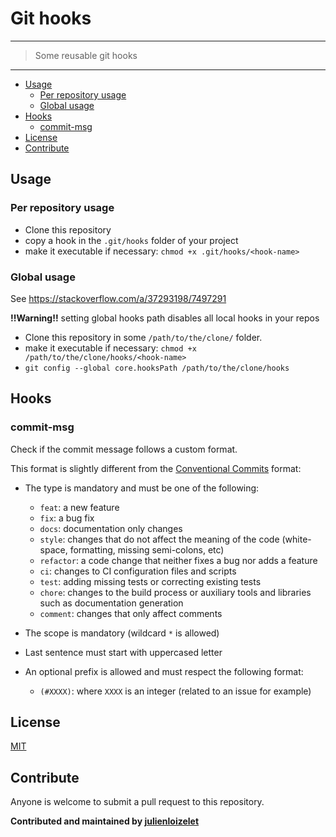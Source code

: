 # Git hooks

---
> Some reusable git hooks
---

<!-- START doctoc generated TOC please keep comment here to allow auto update -->
<!-- DON'T EDIT THIS SECTION, INSTEAD RE-RUN doctoc TO UPDATE -->

- [Usage](#usage)
  - [Per repository usage](#per-repository-usage)
  - [Global usage](#global-usage)
- [Hooks](#hooks)
  - [commit-msg](#commit-msg)
- [License](#license)
- [Contribute](#contribute)

<!-- END doctoc generated TOC please keep comment here to allow auto update -->



## Usage

### Per repository usage

- Clone this repository
- copy a hook in the `.git/hooks` folder of your project
- make it executable if necessary: `chmod +x .git/hooks/<hook-name>`

### Global usage

See https://stackoverflow.com/a/37293198/7497291

**!!Warning!!** setting global hooks path disables all local hooks in your repos

- Clone this repository in some `/path/to/the/clone/` folder.
- make it executable if necessary: `chmod +x /path/to/the/clone/hooks/<hook-name>`
- `git config --global core.hooksPath /path/to/the/clone/hooks`

## Hooks

### commit-msg

Check if the commit message follows a custom format.

This format is slightly different from the [Conventional Commits](https://www.conventionalcommits.org/en/v1.0.0/) format:

- The type is mandatory and must be one of the following:
  - `feat`: a new feature
  - `fix`: a bug fix
  - `docs`: documentation only changes
  - `style`: changes that do not affect the meaning of the code (white-space, formatting, missing semi-colons, etc)
  - `refactor`: a code change that neither fixes a bug nor adds a feature
  - `ci`: changes to CI configuration files and scripts
  - `test`: adding missing tests or correcting existing tests
  - `chore`: changes to the build process or auxiliary tools and libraries such as documentation generation
  - `comment`: changes that only affect comments

- The scope is mandatory (wildcard `*` is allowed)

- Last sentence must start with uppercased letter

- An optional prefix is allowed and must respect the following format:
  - `(#XXXX)`: where `XXXX` is an integer (related to an issue for example)


## License

[MIT](LICENSE)

## Contribute

Anyone is welcome to submit a pull request to this repository.


**Contributed and maintained by [julienloizelet](https://github.com/julienloizelet)**
